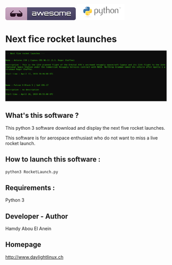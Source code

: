 ![Awesome](awesome.svg) ![Python](python.png)  

# Next fice rocket launches

![Screenshot](screenshot.png)

## What's this software ?  

This python 3 software download and display the next five rocket launches.

This software is for aerospace enthusiast who do not want to miss a live rocket launch.

## How to launch this software :  

```sh
python3 RocketLaunch.py
```  

## Requirements :

Python 3

## Developer - Author

Hamdy Abou El Anein

## Homepage

http://www.daylightlinux.ch 
